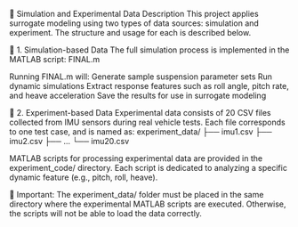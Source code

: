 📁 Simulation and Experimental Data Description
This project applies surrogate modeling using two types of data sources: simulation and experiment. The structure and usage for each is described below.


🧮 1. Simulation-based Data
The full simulation process is implemented in the MATLAB script:
FINAL.m

Running FINAL.m will:
Generate sample suspension parameter sets
Run dynamic simulations
Extract response features such as roll angle, pitch rate, and heave acceleration
Save the results for use in surrogate modeling


🧪 2. Experiment-based Data
Experimental data consists of 20 CSV files collected from IMU sensors during real vehicle tests.
Each file corresponds to one test case, and is named as:
experiment_data/
├── imu1.csv
├── imu2.csv
├── ...
└── imu20.csv


MATLAB scripts for processing experimental data are provided in the experiment_code/ directory. Each script is dedicated to analyzing a specific dynamic feature (e.g., pitch, roll, heave).

📌 Important:
The experiment_data/ folder must be placed in the same directory where the experimental MATLAB scripts are executed. Otherwise, the scripts will not be able to load the data correctly.
